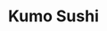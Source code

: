 ---
layout: place
title: "Kumo Sushi"
permalink: /texas/houston/kumo-sushi.html
stateAbbr: TX
stateName: Texas
cityName: Houston
place_id: ChIJyV4HCpTNQIYRtY6_R8S6dxE
photos:
  - name: >-
      places/ChIJyV4HCpTNQIYRtY6_R8S6dxE/photos/AeeoHcKwdLcK8b-xPuiPA9NuN3qZMqhG5uS-xeMNZLiq9FoFoa0dOdWND1nrkpRT3c8BU9tpiLmgykeVdpnfzXPw07LxY_gXZdXAx167CQdu_jRXFTsHljKolbdy0mYu8Xn2GExtBt7YRW9wosTGovqAu0VBDh7Bqhij-SCvEDR4vAvZe_syoZdSl8khr2TSZIhuIR-TeCGoZ9W5RIR37idTA3LK1XJz-DbFY-e7hcIyh_VB2JaDOgvZz2iXW1sVoYUtn4hEJMkn4_oXAHtFk0gxeopUqKRIUxJHXH85iRLs4FzBzg
    widthPx: 1702
    heightPx: 1276
    authorAttributions:
      - displayName: Kumo Sushi
        uri: https://maps.google.com/maps/contrib/110813717320677621227
        photoUri: >-
          https://lh3.googleusercontent.com/a/ACg8ocIYN9rmTe1qs4dQtMmTjzvrEVfpjcSXjDqJGSeih1nw6QQJCg=s100-p-k-no-mo
    flagContentUri: >-
      https://www.google.com/local/imagery/report/?cb_client=maps_api_places.places_api&image_key=!1e10!2sAF1QipNYY0rgyAH4w8msrz1igAz8OzJQ5cPCRAMc38Hm&hl=en-US
    googleMapsUri: >-
      https://www.google.com/maps/place//data=!3m4!1e2!3m2!1sAF1QipNYY0rgyAH4w8msrz1igAz8OzJQ5cPCRAMc38Hm!2e10!4m2!3m1!1s0x8640cd940a075ec9:0x1177bac447bf8eb5
  - name: >-
      places/ChIJyV4HCpTNQIYRtY6_R8S6dxE/photos/AeeoHcIgo75IqwVBdXvUQiuLZUwg232a1XCN2zNvf8QnGvvBszAPHrnBnxVe8HpyW4Ipr8XmdGYltqb2AN7X7whbp1HNP4s3qMoiDuQUsY9jzWYAepf2zIA7IZRi_sC5_xxCGnj94YnFzQ_d8lcEM29CQfnvm216iilrbGXcc2g2e9dlP8e8p-MzH0Q3MC-l5d2PKphK3hNePfoOEqrWw17W37lLJmLxrnReSuYm4avKedEL-dXcIJi7Mtm5S4EhEXszLrWupTBMy4i6cSmeh5xWkU8Rhmj0f21ljREdqAPlrGUXtg
    widthPx: 3024
    heightPx: 4032
    authorAttributions:
      - displayName: Kumo Sushi
        uri: https://maps.google.com/maps/contrib/110813717320677621227
        photoUri: >-
          https://lh3.googleusercontent.com/a/ACg8ocIYN9rmTe1qs4dQtMmTjzvrEVfpjcSXjDqJGSeih1nw6QQJCg=s100-p-k-no-mo
    flagContentUri: >-
      https://www.google.com/local/imagery/report/?cb_client=maps_api_places.places_api&image_key=!1e10!2sAF1QipPjDWLRfkCngjpg-XHD6TSSm0Yc7k6hYeeujZzL&hl=en-US
    googleMapsUri: >-
      https://www.google.com/maps/place//data=!3m4!1e2!3m2!1sAF1QipPjDWLRfkCngjpg-XHD6TSSm0Yc7k6hYeeujZzL!2e10!4m2!3m1!1s0x8640cd940a075ec9:0x1177bac447bf8eb5
  - name: >-
      places/ChIJyV4HCpTNQIYRtY6_R8S6dxE/photos/AeeoHcJH1AYh5VG2fRr1R3rF9TzjEzLFyaTeYbLAWNtOLaOUTEuLl7IWU9Nd0mnRkGL6NsTmhMa6Rg43iNa1iEeCAOZNNb0VevgBM752kWCGyVpMg3alfCfE7vytCTOKLhPhXsqovXKJvUM2vpDvuj2RIsCAmTSb_xTU_NGz0ZW8sm8sF_6uf-tbQ52jJeSUF8qgbBxVxtZ9hn9ww6EurUk93rCUANtKWh57QaAQHGTNlBOLJPZndVZzPNGhp7URKw6wvd-22ZB8MNiqqmkfy4fHw6O_JIf4GWnAjbkSOZOA5MJlaYncqkgntxp9Hcyn90NaPuKGjxf_UzgRgUNuNu_JBLI2-BVwj5UnvqpW0tiq0qgfFCKT0rlkpBtcAyC48J42lO4Pn30BIkalqwW4nOV_upf2WmdZ4UoKiFz6L7alvDJa_6gU
    widthPx: 3072
    heightPx: 4096
    authorAttributions:
      - displayName: Melina Wright
        uri: https://maps.google.com/maps/contrib/116968435093756600529
        photoUri: >-
          https://lh3.googleusercontent.com/a/ACg8ocL2bC-lfhpKdzk1mPIIGSfqclxg_43r7eHFZaO98xgi5px0Kg=s100-p-k-no-mo
    flagContentUri: >-
      https://www.google.com/local/imagery/report/?cb_client=maps_api_places.places_api&image_key=!1e10!2sCIHM0ogKEICAgMDIstSYswE&hl=en-US
    googleMapsUri: >-
      https://www.google.com/maps/place//data=!3m4!1e2!3m2!1sCIHM0ogKEICAgMDIstSYswE!2e10!4m2!3m1!1s0x8640cd940a075ec9:0x1177bac447bf8eb5
  - name: >-
      places/ChIJyV4HCpTNQIYRtY6_R8S6dxE/photos/AeeoHcKYys31jho_8sh9rhyogu3W1xAeTl5alnDyKC-uJwVXksURpquhoFAqq3KBHAF-HWn3BBYZYwBr5P-AfRAyumO7S0mtLv-VLGbUbdWs5ai0IXH1RfYoeBeCz7ZxyrHAWxwu3KTlmOrlMgmrMxoPOBVMcISjZs-38ToWA90iCGQuqHMcRN8uNGe__O2dC1beSkPQTCobG2wHT0ydTTlK3-P_wCsGMZkkF1P9TMqZ8u0cb3z2hiC9QxRrNuF4HdY_VgtkV2xDrLFq7vJX1Cks53kBBc4hupYgXA6zEc1G2csM50mn_03arnLuXDuI2Y0dkMkgIAE9BPYJeQU42kmnemOrcV6mmXY9BLtGJtfrlzE62sdi9MtZiKqkKMMSSbs7APqtb-85ysT_nfI1If3Ga3UC5S6YgByyLUX0xFO9xoGcY0-v
    widthPx: 4284
    heightPx: 4735
    authorAttributions:
      - displayName: Amanda Deinum
        uri: https://maps.google.com/maps/contrib/104330104319739588844
        photoUri: >-
          https://lh3.googleusercontent.com/a-/ALV-UjV72AS576iP79pFYDrP-DomL2rm2if3IW3-xzix_IbLw0gnoiB5=s100-p-k-no-mo
    flagContentUri: >-
      https://www.google.com/local/imagery/report/?cb_client=maps_api_places.places_api&image_key=!1e10!2sCIHM0ogKEICAgIDHlNKz7wE&hl=en-US
    googleMapsUri: >-
      https://www.google.com/maps/place//data=!3m4!1e2!3m2!1sCIHM0ogKEICAgIDHlNKz7wE!2e10!4m2!3m1!1s0x8640cd940a075ec9:0x1177bac447bf8eb5
  - name: >-
      places/ChIJyV4HCpTNQIYRtY6_R8S6dxE/photos/AeeoHcJN8uXVUW5hIjonI4w1aHx2JtJMMBG49YEYBlVAmLLu0jMooOy3bQ4o0JsytahDT0z0V0O1MThphH3pTe6vE2tug79fBPwXbX7S6voE04a_o7Sl8YjJhRLlk4TC-12BvlSQUhpE_s2pR6Ivv0ZoHR9brTAlPtjBMm9w6s6NpMqPdwHur7k5LnTfPYjz88ISbmKqcBxOjYCT4vI3zWb02z0yjw5a6I06xIbT6rTANW5sr87O0s_KBH2I5dYJkjOMqYftEM6wzhW_idm3fVF0t6nKnl6Zi2i51qWCBl5ZUtuLlewVfaxtLTb0APV-cBokXR-XO2TgImusWVp_yg4OcjL6fsEJ9IElq7vkpdCSSc1z7f1LDW3OFczyFNupPtDjgl0yT94UUWrytY5WsK7tp-T_QHTeHh3ar8Jw7MAvaMBpUA
    widthPx: 4000
    heightPx: 3000
    authorAttributions:
      - displayName: Da Gualtieri
        uri: https://maps.google.com/maps/contrib/104922714901559869110
        photoUri: >-
          https://lh3.googleusercontent.com/a-/ALV-UjXh2qFH_T5KRYZ5lQjr8AMr2rrIsWrpcXfD8RfWrmwC4TmLCMTVEw=s100-p-k-no-mo
    flagContentUri: >-
      https://www.google.com/local/imagery/report/?cb_client=maps_api_places.places_api&image_key=!1e10!2sCIHM0ogKEICAgMDI2Kz0TQ&hl=en-US
    googleMapsUri: >-
      https://www.google.com/maps/place//data=!3m4!1e2!3m2!1sCIHM0ogKEICAgMDI2Kz0TQ!2e10!4m2!3m1!1s0x8640cd940a075ec9:0x1177bac447bf8eb5
  - name: >-
      places/ChIJyV4HCpTNQIYRtY6_R8S6dxE/photos/AeeoHcJ5orScEYlKTHQdiC_QpjgAM6j1r06_iagPd3CgF920KrWFwbdvRWP3a_chxgbGUVRBmodeRgevdVYNgTnMaZ-BsCiIFms2ORIIHChjlCC_NehXgjdqRiMaS3n7euHBxgv4BEMtZfqfzdsfUvov8uPVZzwBlU10nJIU-BxrrrLIfW0CivCgx549f2W4R_rPT1n9qfcrg0yoCDW2Uf_CD971beD1FI6fRG-8N8zIwJjDBpcgpzg6RDE4eDqnJXy3c221bAuCPMqis1vgZzr7nnaRJvk7uY8qTbSJtjswQLPQWgwCKT-oZ7N3hPoM3kIZWcO9gbMvbg5axunAqa9X7dVJ1SbgrwUlHgpmAnnwU7JeY4fZNKbjMzSil1r_3M4QDs9t_ibNbDEgIpkyAeHVWd3G2Z4g7lKOhA5ltRWe7k6xvscu
    widthPx: 4800
    heightPx: 3600
    authorAttributions:
      - displayName: Mrs.K
        uri: https://maps.google.com/maps/contrib/102276679367784783653
        photoUri: >-
          https://lh3.googleusercontent.com/a/ACg8ocKR60rti1iP0nQ86XkbzO7FQAlEij1vSx2Jf5zTcc3YXEXDMdtF=s100-p-k-no-mo
    flagContentUri: >-
      https://www.google.com/local/imagery/report/?cb_client=maps_api_places.places_api&image_key=!1e10!2sCIHM0ogKEICAgMDQvN3t-AE&hl=en-US
    googleMapsUri: >-
      https://www.google.com/maps/place//data=!3m4!1e2!3m2!1sCIHM0ogKEICAgMDQvN3t-AE!2e10!4m2!3m1!1s0x8640cd940a075ec9:0x1177bac447bf8eb5
  - name: >-
      places/ChIJyV4HCpTNQIYRtY6_R8S6dxE/photos/AeeoHcLy1OyiiqwzF1E4Pqsz6Ne7eaEj3YWJLULwnX6skjkar0atlnu7lAFRYnFOzwRdSFNB99X3gr05EI_zVIZk_hYxPDjbjoq5LQnKJorFG2gDrMCL1Yw3XWjoMmBUAL5QDt99vWgjRH7ZrUr00WxfLu_MmWs8PrD6bPSs5MLYO7RclrMdUCA_CknjmPl0D3DaR1v5lN_VPZWDF6aK277VuZg_W4z-GJMG-roP542ZSFChIl2riVsmEBccyzoqZVJAff3HqQJjm3_mUB_j-hm4KAtC_wEBCg4z3H8DkJFUnBFy3d_7nMhjLmKntC5BrTA1296o36NaPJa1NnH16DfLzTaFkEXR4LxALXqsjqdCi4E4spEL3Oydla700-SKRg0yXLMhiP4MQlcaG59k_yoo8xpJzpZFpSBE71Y6RQVvbxuljd5R
    widthPx: 1920
    heightPx: 1080
    authorAttributions:
      - displayName: Jubil Mathew
        uri: https://maps.google.com/maps/contrib/105529901716198806338
        photoUri: >-
          https://lh3.googleusercontent.com/a/ACg8ocI0KYfPe2iEIc6B9peZHxSzd3kZlAM-skFcJqDRIA9HD2EEYA=s100-p-k-no-mo
    flagContentUri: >-
      https://www.google.com/local/imagery/report/?cb_client=maps_api_places.places_api&image_key=!1e10!2sCIHM0ogKEICAgIC9lOXzzQE&hl=en-US
    googleMapsUri: >-
      https://www.google.com/maps/place//data=!3m4!1e2!3m2!1sCIHM0ogKEICAgIC9lOXzzQE!2e10!4m2!3m1!1s0x8640cd940a075ec9:0x1177bac447bf8eb5
  - name: >-
      places/ChIJyV4HCpTNQIYRtY6_R8S6dxE/photos/AeeoHcJ7Dw8REHK4-Y82WwncRivdrkeASU_1lu7qCNOfbrYwBMcWlJ83tfsiuAA8G14kvCBEja4a4iZf0XuNx6kprVZCzjRwJ2Yq8blnbpjdE8HKS_4k9UMLWO5ATmajWC7qTaGtUrvpWh2IKd9UaKQeci1Z0T91ttAGUglU0Q1LEI3rw6mjorwZ_d2_CWlUpMFn8P-dji6eunYFguQLcZx30dzjv9u4FAFIPr3A2-UccF_hrwPmwOdajPYRA5vURcFHXt30dgMI-dWCce8CHya_IW82UqQJsPdZ8oIWNNfNjwZHEjmoxOYh5YbhTKRqEnYRMb-815YNVKgfFEezPyh6_slQwMABRX9HrfjW6SJHWzgZcMsyFcskN-BMgbDlsCiaGI7N9dxf7qXobBt1-i4PlQrfLyXxePtJVN8hFpmjJR0
    widthPx: 3024
    heightPx: 4032
    authorAttributions:
      - displayName: Ana Rubio
        uri: https://maps.google.com/maps/contrib/104697820378489913289
        photoUri: >-
          https://lh3.googleusercontent.com/a-/ALV-UjXqQXlLzJ682VDfNi4J883VITHW5zyFdzc2qOdt6oZOWbA_n5GD1A=s100-p-k-no-mo
    flagContentUri: >-
      https://www.google.com/local/imagery/report/?cb_client=maps_api_places.places_api&image_key=!1e10!2sCIHM0ogKEICAgMCQ89egew&hl=en-US
    googleMapsUri: >-
      https://www.google.com/maps/place//data=!3m4!1e2!3m2!1sCIHM0ogKEICAgMCQ89egew!2e10!4m2!3m1!1s0x8640cd940a075ec9:0x1177bac447bf8eb5
  - name: >-
      places/ChIJyV4HCpTNQIYRtY6_R8S6dxE/photos/AeeoHcLqC6VDYcy4W958WXUtq__nM-U3JJ3XtXtzZh35ZjkAxMBPTDetIyUGN8pX0NKdTPo53CDltn7r6AMIqHoC2ahoPAhni9-bPLvwx4EavWuvp7TjeqAHixhdix9Xe8w1ExS32YwPTQfNm-1_GpXBbH9WVuQmR1s75yJZ4N8IhqfznWyDmmQ6VTZpIVwZ6s10NbCmDgmuNMcTlu2GWOS7zTt5HpURv-PH5E6q2E88KacY7oYao2X7RbEqwQCtYCLG0njxmAx--u_PFESmRs6k9B_cep9S6YRoIaNemPhYBq3J2Svn1yhYKnlN8XDFFB-ZFWgymN5_h3QapqbnNOUWq6P3PrMIhJTt7Fo9qFgYUCOjEnVDWKgFd1LUvgod83PtJRe-sbWqF0nd0sHbxCN_E1W8qxlMGQcOEjDnCbfbDZoI0Q6v
    widthPx: 4000
    heightPx: 3000
    authorAttributions:
      - displayName: Marvin Miller
        uri: https://maps.google.com/maps/contrib/105581931294913746583
        photoUri: >-
          https://lh3.googleusercontent.com/a-/ALV-UjUHbqCEBzsUJn8-UWA1QJexPlqVVJ0w7t5ufX_low8_nMX_MPlv=s100-p-k-no-mo
    flagContentUri: >-
      https://www.google.com/local/imagery/report/?cb_client=maps_api_places.places_api&image_key=!1e10!2sCIHM0ogKEICAgIDrs_7jmAE&hl=en-US
    googleMapsUri: >-
      https://www.google.com/maps/place//data=!3m4!1e2!3m2!1sCIHM0ogKEICAgIDrs_7jmAE!2e10!4m2!3m1!1s0x8640cd940a075ec9:0x1177bac447bf8eb5
  - name: >-
      places/ChIJyV4HCpTNQIYRtY6_R8S6dxE/photos/AeeoHcLAsENDlfY1IjvKWOypEXmVm48It39zY3J9lknfcKs-OxZ6B-gPCq6vLDXFfK0uGhWyen4N6kuDaQ3wH0wIN5mqws4bycDU0l0DkYL-4h_HGwD2gdW_MXQHEUqkvOQbVXJMk0pvEnqbHHqflUP9BELeOm2gqJBcct9nz7AybXsypToJYgqfQ3D76zCNUkzdlBtmBKsFuWgAHG-Ckv35wK7MqA4TcJcGbbOBtW9ytN1UYLeeJGQMaFm5huHwZ46LGkUBtGBan1wW9KzZy7WKyqAXV93WsubfIAOID1lNQIwUn7YR3xmtG-uv9ajWxgLP4taq01WxeGI6c1m1TQX7aVjGw8AToqU7nUGvDTR3zbhW07ds8J6Fx8xCXZjCfpCKSzUnx1jv6LtH4tFYI9YXWSJWxi6Ja6WNuAZnUH2KDqnIAtg
    widthPx: 3742
    heightPx: 4800
    authorAttributions:
      - displayName: Amanda Deinum
        uri: https://maps.google.com/maps/contrib/104330104319739588844
        photoUri: >-
          https://lh3.googleusercontent.com/a-/ALV-UjV72AS576iP79pFYDrP-DomL2rm2if3IW3-xzix_IbLw0gnoiB5=s100-p-k-no-mo
    flagContentUri: >-
      https://www.google.com/local/imagery/report/?cb_client=maps_api_places.places_api&image_key=!1e10!2sCIHM0ogKEICAgIDHlNK3ngE&hl=en-US
    googleMapsUri: >-
      https://www.google.com/maps/place//data=!3m4!1e2!3m2!1sCIHM0ogKEICAgIDHlNK3ngE!2e10!4m2!3m1!1s0x8640cd940a075ec9:0x1177bac447bf8eb5
address: 6927 Farm to Market 1960 Rd W Suite A, Houston, TX 77069, USA
street: 6927 Farm to Market 1960 Rd W Suite A
city: Houston
state: TX
zip: '77069'
country: USA
neighborhood: Independence Grove
latitude: '29.968452'
longitude: '-95.532636'
accessibility_options:
  wheelchairAccessibleParking: true
  wheelchairAccessibleEntrance: true
  wheelchairAccessibleRestroom: true
  wheelchairAccessibleSeating: true
business_status: OPERATIONAL
name: Kumo Sushi
google_maps_links:
  directionsUri: >-
    https://www.google.com/maps/dir//''/data=!4m7!4m6!1m1!4e2!1m2!1m1!1s0x8640cd940a075ec9:0x1177bac447bf8eb5!3e0
  placeUri: https://maps.google.com/?cid=1258679973053435573
  writeAReviewUri: >-
    https://www.google.com/maps/place//data=!4m3!3m2!1s0x8640cd940a075ec9:0x1177bac447bf8eb5!12e1
  reviewsUri: >-
    https://www.google.com/maps/place//data=!4m4!3m3!1s0x8640cd940a075ec9:0x1177bac447bf8eb5!9m1!1b1
  photosUri: >-
    https://www.google.com/maps/place//data=!4m3!3m2!1s0x8640cd940a075ec9:0x1177bac447bf8eb5!10e5
primary_type: Japanese Restaurant
opening_hours:
  regular: null
  current: null
secondary_opening_hours:
  regular:
    weekdayDescriptions: null
    type: null
  current:
    weekdayDescriptions: null
    type: null
phone: (281) 580-8858
price_level: PRICE_LEVEL_MODERATE
price_range: $20 &ndash; $30
rating: '4.5'
rating_count: 437
website: https://www.kumosushihouston.com/
description: null
reviews: null
parking_options: null
payment_options: null
allow_dogs: null
curbside_pickup: null
delivery: null
dine_in: null
good_for_children: null
good_for_groups: null
good_for_sports: null
live_music: null
menu_for_children: null
outdoor_seating: null
reservable: null
restroom: null
serves_beer: null
serves_breakfast: null
serves_brunch: null
serves_cocktails: null
serves_coffee: null
serves_dinner: null
serves_dessert: null
serves_lunch: null
serves_vegetarian_food: null
serves_wine: null
takeout: null

---